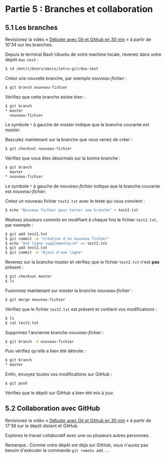 






# Partie 5 : Branches et collaboration
## 5.1 Les branches

Revisionez la vidéo « [Débuter avec Git et Github en 30 min](https://youtu.be/hPfgekYUKgk?t=634) » à partir de 10'34 sur les branches.

Depuis le terminal Bash Ubuntu de votre machine locale, revenez dans votre dépôt `duo-test` :
```bash
$ cd /mnt/c/Users/omics/intro-git/duo-test
```

Créez une nouvelle branche, par exemple *nouveau-fichier* :

```bash
$ git branch nouveau-fichier
```

Vérifiez que cette branche existe bien :

```bash
$ git branch
* master
  nouveau-fichier
```

Le symbole `*` à gauche de *master* indique que la branche courante est *master*.

Basculez maintenant sur la branche que vous venez de créer :

```bash
$ git checkout nouveau-fichier
```

Vérifiez que vous êtes désormais sur la bonne branche :

```bash
$ git branch
  master
* nouveau-fichier
```

Le symbole `*` à gauche de *nouveau-fichier* indique que la branche courante est *nouveau-fichier*.

Créez un nouveau fichier `test2.txt` avec le texte qui vous convient :

```bash
$ echo "Nouveau fichier pour tester une branche" > test2.txt
```

Réalisez plusieurs *commits* en modifiant à chaque fois le fichier `test2.txt`, par exemple :

```bash
$ git add test2.txt
$ git commit -m "Création d'un nouveau fichier"
$ echo "Une ligne supplémentaire" >> test2.txt
$ git add test2.txt
$ git commit -m "Ajout d'une ligne"
```

Revenez sur la branche *master* et vérifiez que le fichier `test2.txt` n'est **pas** présent :

```bash
$ git checkout master
$ ls
```

Fusionnez maintenant sur *master* la branche *nouveau-fichier* :

```bash
$ git merge nouveau-fichier
```

Vérifiez que le fichier `test2.txt` est présent et contient vos modifications :

```bash
$ ls
$ cat test2.txt
```

Supprimez l'ancienne branche *nouveau-fichier* :

```bash
$ git branch -d nouveau-fichier
```

Puis vérifiez qu'elle a bien été détruite :

```bash
$ git branch
* master
```

Enfin, envoyez toutes vos modifications sur GitHub :

```bash
$ git push
```

Vérifiez que le dépôt sur GitHub a bien été mis à jour.


## 5.2 Collaboration avec GitHub

Revisionez la vidéo « [Débuter avec Git et Github en 30 min](https://youtu.be/hPfgekYUKgk?t=1058) » à partir de 17'38 sur le dépôt distant et GitHub.

Explorez le travail collaboratif avec une ou plusieurs autres personnes. 

Remarque : Comme votre dépôt est déjà sur GitHub, vous n'aurez pas besoin d'exécuter la commande `git remote add...`

